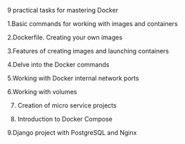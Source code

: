9 practical tasks for mastering Docker

1.Basic commands for working with images and containers

2.Dockerfile. Creating your own images

3.Features of creating images and launching containers

4.Delve into the Docker commands

5.Working with Docker internal network ports

6.Working with volumes

7. Creation of micro service projects

8. Introduction to Docker Compose
   
9.Django project with PostgreSQL and Nginx
